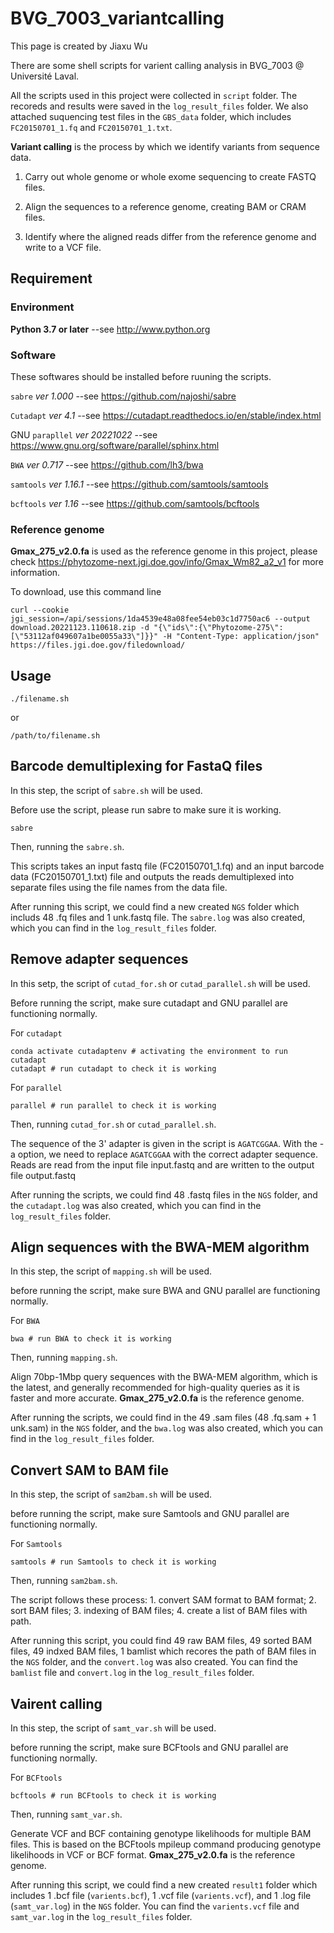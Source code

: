 # BVG_7003_variantcalling

This page is created by Jiaxu Wu

There are some shell scripts for varient calling analysis in BVG_7003 @ Université Laval.

All the scripts used in this project were collected in `script` folder. The recoreds and results were saved in the `log_result_files` folder.
We also attached suquencing test files in the `GBS_data` folder, which includes `FC20150701_1.fq` and `FC20150701_1.txt`.

**Variant calling** is the process by which we identify variants from sequence data.

1. Carry out whole genome or whole exome sequencing to create FASTQ files.

2. Align the sequences to a reference genome, creating BAM or CRAM files.

3. Identify where the aligned reads differ from the reference genome and write to a VCF file.

## Requirement

### Environment

**Python 3.7 or later** --see http://www.python.org

### Software

These softwares should be installed before ruuning the scripts.

`sabre` _ver 1.000_ --see https://github.com/najoshi/sabre

`Cutadapt` _ver 4.1_ --see https://cutadapt.readthedocs.io/en/stable/index.html

GNU `parapllel` _ver 20221022_ --see https://www.gnu.org/software/parallel/sphinx.html

`BWA` _ver 0.717_ --see https://github.com/lh3/bwa

`samtools` _ver 1.16.1_ --see https://github.com/samtools/samtools

`bcftools` _ver 1.16_ --see https://github.com/samtools/bcftools

### Reference genome

**Gmax_275_v2.0.fa** is used as the reference genome in this project, please check https://phytozome-next.jgi.doe.gov/info/Gmax_Wm82_a2_v1 for more information.

To download, use this command line 
    
    curl --cookie jgi_session=/api/sessions/1da4539e48a08fee54eb03c1d7750ac6 --output download.20221123.110618.zip -d "{\"ids\":{\"Phytozome-275\":[\"53112af049607a1be0055a33\"]}}" -H "Content-Type: application/json" https://files.jgi.doe.gov/filedownload/

## Usage

    ./filename.sh
    
or

    /path/to/filename.sh

## Barcode demultiplexing for FastaQ files

In this step, the script of `sabre.sh` will be used. 

Before use the script, please run sabre to make sure it is working.

    sabre
    
Then, running the `sabre.sh`.

This scripts takes an input fastq file (FC20150701_1.fq) and an input barcode data (FC20150701_1.txt) file and outputs the reads demultiplexed into separate files using the file names from the data file. 

After running this script, we could find a new created `NGS` folder which includs 48 .fq files and 1 unk.fastq file. The `sabre.log` was also created, which you can find in the `log_result_files` folder.

## Remove adapter sequences

In this setp, the script of `cutad_for.sh` or `cutad_parallel.sh` will be used. 

Before running the script, make sure cutadapt and GNU parallel are functioning normally. 

For `cutadapt`

    conda activate cutadaptenv # activating the environment to run cutadapt
    cutadapt # run cutadapt to check it is working 
    
For `parallel`

    parallel # run parallel to check it is working

Then, running `cutad_for.sh` or `cutad_parallel.sh`.

The sequence of the 3' adapter is given in the script is `AGATCGGAA`. With the -a option, we need to replace `AGATCGGAA` with the correct adapter sequence. Reads are read from the input file input.fastq and are written to the output file output.fastq

After running the scripts, we could find 48 .fastq files in the `NGS` folder, and the `cutadapt.log` was also created, which you can find in the `log_result_files` folder.

## Align sequences with the BWA-MEM algorithm

In this step, the script of `mapping.sh` will be used.

before running the script, make sure BWA and GNU parallel are functioning normally.

For `BWA`

    bwa # run BWA to check it is working 
    
Then, running `mapping.sh`.

Align 70bp-1Mbp query sequences with the BWA-MEM algorithm, which is the latest, and generally recommended for high-quality queries as it is faster and more accurate. **Gmax_275_v2.0.fa** is the reference genome.

After running the scripts, we could find  in the 49 .sam files (48 .fq.sam + 1 unk.sam) in the `NGS` folder, and the `bwa.log` was also created, which you can find in the `log_result_files` folder.

## Convert SAM to BAM file

In this step, the script of `sam2bam.sh` will be used.

before running the script, make sure Samtools and GNU parallel are functioning normally.

For `Samtools`

    samtools # run Samtools to check it is working 
    
Then, running `sam2bam.sh`.

The script follows these process: 1. convert SAM format to BAM format; 2. sort BAM files; 3. indexing of BAM files; 4. create a list of BAM files with path.

After running this script, you could find 49 raw BAM files, 49 sorted BAM files, 49 indxed BAM files, 1 bamlist which recores the path of BAM files in the `NGS` folder, and the `convert.log` was also created. You can find the `bamlist` file and `convert.log` in the `log_result_files` folder.

## Vairent calling

In this step, the script of `samt_var.sh` will be used.

before running the script, make sure BCFtools and GNU parallel are functioning normally.

For `BCFtools`

    bcftools # run BCFtools to check it is working 
    
Then, running `samt_var.sh`.

Generate VCF and BCF containing genotype likelihoods for multiple BAM files. This is based on the BCFtools mpileup command producing genotype likelihoods in VCF or BCF format. **Gmax_275_v2.0.fa** is the reference genome.

After running this script, we could find a new created `result1` folder which includes 1 .bcf file (`varients.bcf`), 1 .vcf file (`varients.vcf`), and 1 .log file (`samt_var.log`) in the `NGS` folder. You can find the `varients.vcf` file and `samt_var.log` in the `log_result_files` folder.
